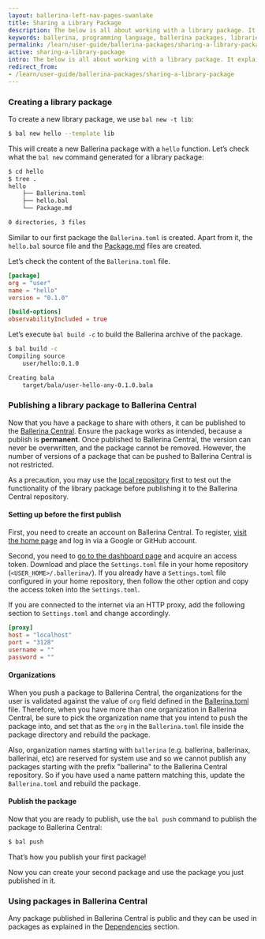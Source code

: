```yaml
---
layout: ballerina-left-nav-pages-swanlake
title: Sharing a Library Package
description: The below is all about working with a library package. It explains how a library package is created and published to Ballerina Central.
keywords: ballerina, programming language, ballerina packages, libraries, publishing packages
permalink: /learn/user-guide/ballerina-packages/sharing-a-library-package/
active: sharing-a-library-package
intro: The below is all about working with a library package. It explains how a library package is created and published to Ballerina Central.
redirect_from:
- /learn/user-guide/ballerina-packages/sharing-a-library-package
---
```


### Creating a library package

To create a new library package, we use `bal new -t lib`:

```bash
$ bal new hello --template lib
```

This will create a new Ballerina package with a `hello` function. Let’s check what the `bal new` command generated for a library package:

```bash
$ cd hello
$ tree .
hello
    ├── Ballerina.toml 
    ├── hello.bal
    └── Package.md

0 directories, 3 files
```

Similar to our first package the `Ballerina.toml` is created. Apart from it, the `hello.bal` source file and the [Package.md](/learn/user-guide/ballerina-packages/package-layout#packagemd) files are created.

Let’s check the content of the `Ballerina.toml` file.

```toml
[package]
org = "user"
name = "hello"
version = "0.1.0"

[build-options]
observabilityIncluded = true
```

Let’s execute `bal build -c` to build the Ballerina archive of the package.

```bash
$ bal build -c
Compiling source
	user/hello:0.1.0

Creating bala
	target/bala/user-hello-any-0.1.0.bala
```

### Publishing a library package to Ballerina Central

Now that you have a package to share with others, it can be published to the [Ballerina Central](https://central.ballerina.io/). 
Ensure the package works as intended, because a publish is **permanent**. Once published to Ballerina Central, the version can never be overwritten, 
and the package cannot be removed. However, the number of versions of a package that can be pushed to Ballerina Central is not restricted.

As a precaution, you may use the [local repository](/learn/user-guide/ballerina-packages/dependencies/#overriding-dependencies) first to test out the functionality of the library package before publishing it to the Ballerina Central repository.


#### Setting up before the first publish

First, you need to create an account on Ballerina Central. To register, [visit the home page](https://central.ballerina.io) and log in via a Google or GitHub account.

Second, you need to [go to the dashboard page](https://central.ballerina.io/dashboard) and acquire an access token.
Download and place the `Settings.toml` file in your home repository (`<USER_HOME>/.ballerina/`). If you already have a `Settings.toml` file configured in your home repository, then follow the other option and copy the access token into the `Settings.toml`.

If you are connected to the internet via an HTTP proxy, add the following section to `Settings.toml` and change accordingly.

```toml
[proxy]
host = "localhost"
port = "3128"
username = ""
password = ""
```

#### Organizations

When you push a package to Ballerina Central, the organizations for the user is validated against the value of `org` field defined in the [Ballerina.toml](/learn/user-guide/ballerina-packages/package-layout#ballerinatoml) file. Therefore, when you have more than one organization in Ballerina Central, be sure to pick the organization name that you intend to push the package into, and set that as the `org` in the `Ballerina.toml` file inside the package directory and rebuild the package.

Also, organization names starting with `ballerina` (e.g. ballerina, ballerinax, ballerinai, etc) are reserved for system use and so we cannot publish any packages starting with the prefix "ballerina" to the Ballerina Central repository. So if you have used a name pattern matching this, update the `Ballerina.toml` and rebuild the package.

#### Publish the package

Now that you are ready to publish, use the `bal push` command to publish the package to Ballerina Central:

```bash
$ bal push
```

That’s how you publish your first package!

Now you can create your second package and use the package you just published in it.

### Using packages in Ballerina Central

Any package published in Ballerina Central is public and they can be used in packages as explained in the [Dependencies](/learn/user-guide/ballerina-packages/dependencies) section.
